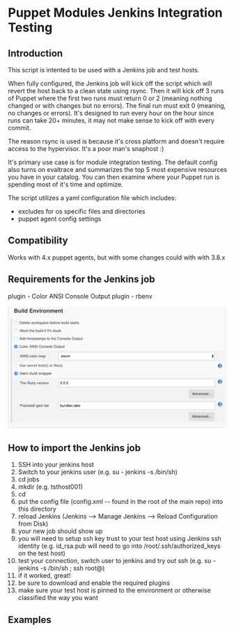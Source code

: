 Puppet Modules Jenkins Integration Testing
==========================================

Introduction
------------

This script is intented to be used with a Jenkins job and test hosts.

When fully configured, the Jenkins job will kick off the script which will revert the host back to a clean state using rsync.  Then it will kick off 3 runs of Puppet where the first two runs must return 0 or 2 (meaning nothing changed or with changes but no errors).  The final run must exit 0 (meaning, no changes or errors).  It's designed to run every hour on the hour since runs can take 20+ minutes, it may not make sense to kick off with every commit.

The reason rsync is used is because it's cross platform and doesn't require access to the hypervisor.  It's a poor man's snaphost :)

It's primary use case is for module integration testing.  The default config also turns on evaltrace and summarizes the top 5 most expensive resources you have in your catalog.  You can then examine where your Puppet run is spending most of it's time and optimize.

The script utilizes a yaml configuration file which includes:

* excludes for os specific files and directories
* puppet agent config settings

Compatibility
-------------
Works with 4.x puppet agents, but with some changes could with with 3.8.x

Requirements for the Jenkins job
--------------------------------
plugin - Color ANSI Console Output
plugin - rbenv

![Alt text](/images/jenkins-plugins.png?raw=true "Jenkins Plugin Config")

How to import the Jenkins job
-----------------------------

1. SSH into your jenkins host
2. Switch to your jenkins user (e.g. su - jenkins -s /bin/sh)
3. cd jobs
4. mkdir <your job name> (e.g. tsthost001)
5. cd <your job name>
6. put the config file (config.xml -- found in the root of the main repo) into this directory
7. reload Jenkins (Jenkins --> Manage Jenkins --> Reload Configuration from Disk)
8. your new job should show up
9. you will need to setup ssh key trust to your test host using Jenkins ssh identity (e.g. id_rsa.pub will need to go into /root/.ssh/authorized_keys on the test host)
10. test your connection, switch user to jenkins and try out ssh (e.g. su - jenkins -s /bin/sh ; ssh root@<your test host>)
11. if it worked, great!
12. be sure to download and enable the required plugins
13. make sure your test host is pinned to the environment or otherwise classified the way you want

Examples
--------
